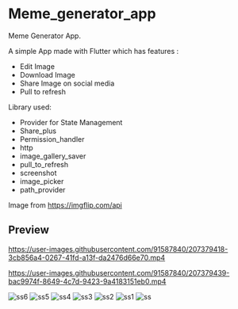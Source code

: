 # Meme_generator_app

Meme Generator App.

A simple App made with Flutter which has features :
- Edit Image
- Download Image
- Share Image on social media
- Pull to refresh

Library used:
- Provider for State Management
- Share_plus
- Permission_handler
- http
- image_gallery_saver
- pull_to_refresh
- screenshot
- image_picker
- path_provider

Image from  https://imgflip.com/api

## Preview
https://user-images.githubusercontent.com/91587840/207379418-3cb856a4-0267-41fd-a13f-da2476d66e70.mp4

https://user-images.githubusercontent.com/91587840/207379439-bac9974f-8649-4c7d-9423-9a4183151eb0.mp4

![ss6](https://user-images.githubusercontent.com/91587840/207363346-74707e77-949a-4bb5-9185-c9ec76320575.png)
![ss5](https://user-images.githubusercontent.com/91587840/207363357-f6be0018-0ecf-4ecb-85a7-56c054c72a4a.png)
![ss4](https://user-images.githubusercontent.com/91587840/207363361-d73a49ec-a906-445b-abd9-fd52c10ee546.png)
![ss3](https://user-images.githubusercontent.com/91587840/207363370-c527279d-75ec-4090-9bff-4704fb421a1b.png)
![ss2](https://user-images.githubusercontent.com/91587840/207363372-b10e848c-577e-456e-adcf-4d711b324b08.png)
![ss1](https://user-images.githubusercontent.com/91587840/207363377-b3d1292b-43b0-4d50-b980-6790f19de59c.png)
![ss](https://user-images.githubusercontent.com/91587840/207364431-5efa295f-0c8d-4b64-a6fe-8ba450d7e3f6.png)

